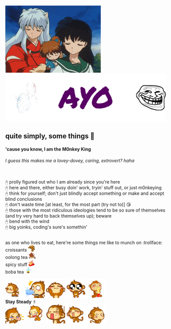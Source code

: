![](images/01.gif)
![](images/banner.png)
## quite simply, some things :tanabata_tree:
#### 'cause you know, I am the M0nkey King
###### I guess this makes me a lovey-dovey, caring, extrovert? haha
<br>🖰 prolly figured out who I am already since you're here
<br>🖰 here and there, either busy doin' work, tryin' stuff out, or just m0nkeying
<br>🖰 think for yourself; don't just blindly accept something or make and accept blind conclusions
<br>🖰 don't waste time [at least, for the most part (try not to)] :kissing_heart:
<br>🖰 those with the most ridiculous ideologies tend to be so sure of themselves (and try very hard to back themselves up); beware
<br>🖰 bend with the wind
<br>🖰 big yoinks, coding's sure's somethin'

<br> as one who lives to eat, here're some things me like to munch on :trollface:
<br> croissants ![](images/croissant.png)
<br> oolong tea ![](images/oolong_tea.png)
<br> spicy stuff ![](images/hot_pepper.png)
<br> boba tea ![](images/boba_tea.png)

![](images/t_01.gif)
![](images/t_02.gif)
![](images/t_03.gif)
![](images/t_04.gif)
![](images/t_05.gif)
<br>**Stay Steady** ✌︎
<br>![](images/m_01.gif)
![](images/m_04.gif)
![](images/m_05.gif)
![](images/m_02.gif)
![](images/m_03.gif)
